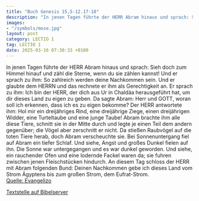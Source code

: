 ```yaml
---
title: "Buch Genesis 15,5-12.17-18"
description: "In jenen Tagen führte der HERR Abram hinaus und sprach: Sieh doch zum Himmel hinauf und zähl die Sterne, wenn du sie zählen kannst! Und er sprach zu ihm: So zahlreich werden deine Nachkommen sein. Und er glaubte dem HERRN und das rechnete er ihm als Gerechtigkeit an. Er sprach zu...."
images:
- "/symbols/mose.jpg"
layout: post
category: LECTIO 1
tag: LECTIO 1
date: 2025-03-16 07:30:33 +0100
---
```

In jenen Tagen führte der HERR Abram hinaus und sprach: Sieh doch zum Himmel hinauf und zähl die Sterne, wenn du sie zählen kannst! Und er sprach zu ihm: So zahlreich werden deine Nachkommen sein.
Und er glaubte dem HERRN und das rechnete er ihm als Gerechtigkeit an.
Er sprach zu ihm: Ich bin der HERR, der dich aus Ur in Chaldäa herausgeführt hat, um dir dieses Land zu eigen zu geben.<!--more-->
Da sagte Abram: Herr und GOTT, woran soll ich erkennen, dass ich es zu eigen bekomme?
Der HERR antwortete ihm: Hol mir ein dreijähriges Rind, eine dreijährige Ziege, einen dreijährigen Widder, eine Turteltaube und eine junge Taube!
Abram brachte ihm alle diese Tiere, schnitt sie in der Mitte durch und legte je einen Teil dem andern gegenüber; die Vögel aber zerschnitt er nicht.
Da stießen Raubvögel auf die toten Tiere herab, doch Abram verscheuchte sie.
Bei Sonnenuntergang fiel auf Abram ein tiefer Schlaf. Und siehe, Angst und großes Dunkel fielen auf ihn.
Die Sonne war untergegangen und es war dunkel geworden. Und siehe, ein rauchender Ofen und eine lodernde Fackel waren da; sie fuhren zwischen jenen Fleischstücken hindurch.
An diesem Tag schloss der HERR mit Abram folgenden Bund: Deinen Nachkommen gebe ich dieses Land vom Strom Ägyptens bis zum großen Strom, dem Eufrat-Strom.<br>
[Quelle: Evangelizo](https://evangeliumtagfuertag.org/DE/gospel)

[Textstelle auf Bibelserver](https://www.bibleserver.com/EU/1.Mose15,5-12.17-18)
